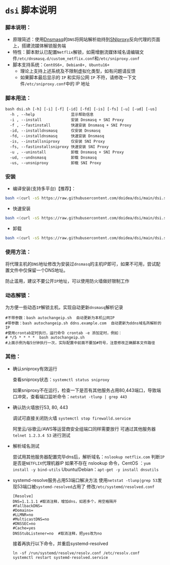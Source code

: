 # `dsi` 脚本说明

### 脚本说明：

* 原理简述：使用[Dnsmasq](http://thekelleys.org.uk/dnsmasq/doc.html)的`DNS`将网站解析劫持到[SNIproxy](https://github.com/dlundquist/sniproxy)反向代理的页面上，搭建流媒体解锁服务端
* 特性：脚本默认已配置`Netflix`解锁，如需增删流媒体域名请编辑文件`/etc/dnsmasq.d/custom_netflix.conf`和`/etc/sniproxy.conf`
* 脚本支持系统：`CentOS6+, Debian8+, Ubuntu16+`
    * 理论上支持上述系统及不限制虚拟化类型，如有问题请反馈
    * 如果脚本最后显示的 `IP` 和实际公网 `IP` 不符，请修改一下文件`/etc/sniproxy.conf`中的 IP 地址

### 脚本用法：

    bash dsi.sh [-h] [-i] [-f] [-id] [-fd] [-is] [-fs] [-u] [-ud] [-us]
      -h , --help                显示帮助信息
      -i , --install             安装 Dnsmasq + SNI Proxy
      -f , --fastinstall         快速安装 Dnsmasq + SNI Proxy
      -id, --installdnsmasq      仅安装 Dnsmasq
      -fd, --installdnsmasq      快速安装 Dnsmasq
      -is, --installsniproxy     仅安装 SNI Proxy
      -fs, --fastinstallsniproxy 快速安装 SNI Proxy
      -u , --uninstall           卸载 Dnsmasq + SNI Proxy
      -ud, --undnsmasq           卸载 Dnsmasq
      -us, --unsniproxy          卸载 SNI Proxy

### 安装

- 编译安装(支持多平台)【推荐】：

``` Bash
bash <(curl -sS https://raw.githubusercontent.com/doidea/dsi/main/dsi.sh) -i
```

- 快速安装

``` Bash
bash <(curl -sS https://raw.githubusercontent.com/doidea/dsi/main/dsi.sh) -f
```

- 卸载

``` Bash
bash <(curl -sS https://raw.githubusercontent.com/doidea/dsi/main/dsi.sh) -u
```

### 使用方法：
将代理主机的`DNS`地址修改为安装过`dnsmasq`的主机IP即可，如果不可用，尝试配置文件中仅保留一个DNS地址。

防止滥用，建议不要公开`IP`地址，可以使用防火墙做好限制工作

### 动态解锁：

为方便一些动态`IP`解锁主机，实现自动更新`dnsmasq`解析记录

```
#不带参数：bash autochangeip.sh  自动更新为本机公网IP
#带参数：bash autochangeip.sh ddns.example.com  自动更新为ddns域名所解析的IP
#使用crontab定时执行，运行命令 crontab -e 添加定时，例如： 
# */5 * * * *  bash autochangeip.sh 
#上面示例为每5分钟执行一次，实际配置中前面不要加#符号，注意修改正确脚本文件路径
```

### 其他：
- 确认sniproxy有效运行

  查看sniproxy状态：`systemctl status sniproxy`

  如果sniproxy不在运行，检查一下是否有其他服务占用80,443端口，导致端口冲突，查看端口监听命令：`netstat -tlunp | grep 443`

- 确认防火墙放行53, 80, 443

  调试可直接关闭防火墙 `systemctl stop firewalld.service`

  阿里云/谷歌云/AWS等运营商安全组端口同样需要放行
  可通过其他服务器 `telnet 1.2.3.4 53` 进行测试

- 解析域名测试

  尝试用其他服务器配置完毕dns后，解析域名：`nslookup netflix.com` 判断`IP`是否是`NETFLIX`代理机器IP
  如果不存在 nslookup 命令，CentOS ：`yum install -y bind-utils` Ubuntu/Debian：`apt-get -y install dnsutils`

- systemd-resolve服务占用53端口解决方法
  使用`netstat -tlunp|grep 53`发现53端口被`systemd-resolved`占用了
  修改`/etc/systemd/resolved.conf`
  
  ```
  [Resolve]
  DNS=1.1.1.1 #取消注释，增加dns，如若多个，用空格隔开
  #FallbackDNS=
  #Domains=
  #LLMNR=no
  #MulticastDNS=no
  #DNSSEC=no
  #Cache=yes
  DNSStubListener=no  #取消注释，把yes改为no
  ```
  接着再执行以下命令，并重启systemd-resolved
  ```
  ln -sf /run/systemd/resolve/resolv.conf /etc/resolv.conf
  systemctl restart systemd-resolved.service
  ```

